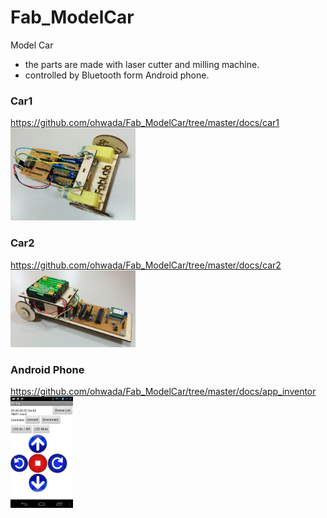 Fab_ModelCar
===============

Model Car <br>
* the parts are made with laser cutter and milling machine.
* controlled by Bluetooth form Android phone.

### Car1
https://github.com/ohwada/Fab_ModelCar/tree/master/docs/car1 <br>
<img src="https://raw.githubusercontent.com/ohwada/Fab_ModelCar/master/docs/car1/car1.png" width="200" />

### Car2
https://github.com/ohwada/Fab_ModelCar/tree/master/docs/car2 <br>
<img src="https://raw.githubusercontent.com/ohwada/Fab_ModelCar/master/docs/car2/car2.png" width="200" />

### Android Phone
https://github.com/ohwada/Fab_ModelCar/tree/master/docs/app_inventor <br>
<img src="https://raw.githubusercontent.com/ohwada/Fab_ModelCar/master/docs/app_inventor/bt_car_1_screen.png" width="100" />
